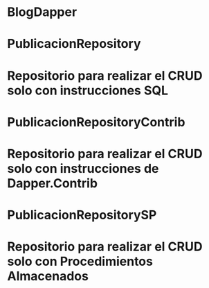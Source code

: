 # BlogDapper

# PublicacionRepository
# Repositorio para realizar el CRUD solo con instrucciones SQL

# PublicacionRepositoryContrib
# Repositorio para realizar el CRUD solo con instrucciones de Dapper.Contrib

# PublicacionRepositorySP
# Repositorio para realizar el CRUD solo con Procedimientos Almacenados
